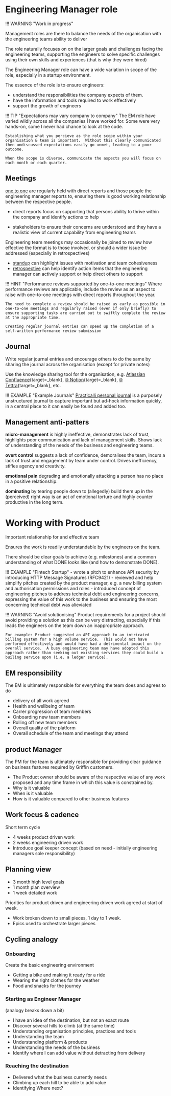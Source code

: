 # Engineering Manager role

!!! WARNING "Work in progress"

Management roles are there to balance the needs of the organisation with the engineering teams ability to deliver

The role naturally focuses on on the larger goals and challenges facing the engineering teams, supporting the engineers to solve specific challenges using their own skills and experiences (that is why they were hired)

The Engineering Manager role can have a wide variation in scope of the role, especially in a startup environment.

The essence of the role is to ensure engineers:

- understand the responsibilities the company expects of them.
- have the information and tools required to work effectively
- support the growth of engineers


!!! TIP "Expectations may vary company to company"
    The EM role have varied wildly across all the companies I have worked for.  Some were very hands-on, some I never had chance to look at the code.

    Establishing what you percieve as the role scope within your organisation & team is important.  Without this clearly communicated then undiscussed expectations easily go unmet, leading to a poor outcome.

    When the scope is diverse, communicate the aspects you will focus on each month or each quarter.


## Meetings

[one to one](/engineering-playbook/practices/discussions/one-to-one-meeting.md) are regularly held with direct reports and those people the engineering manager reports to, ensuring there is good working relationship between the respective people.

- direct reports focus on supporting that persons ability to thrive within the company and identify actions to help

- stakeholders to ensure their concerns are understood and they have a realistic view of current capability from engineering teams

Engineering team meetings may occasionally be joined to review how effective the format is to those involved, or should a wider issue be addressed (especially in retrospectives)

- [standup](/engineering-playbook/practices/discussions/standup.md) can highlight issues with motivation and team cohesiveness
- [retrospective](/engineering-playbook/practices/discussions/retrospective.md) can help identify action items that the engineering manager can actively support or help direct others to support

!!! HINT "Performance reviews supported by one-to-one meetings"
    Where performance reviews are applicable, include the review as an aspect to raise with one-to-one meetings with direct reports throughout the year.

    The need to complete a review should be raised as early as possible in one-to-one meetings and regularly raised (even if only briefly) to ensure supporting tasks are carried out to swiftly complete the review at the appropriate time.

    Creating regular journal entries can speed up the completion of a self-written performance review submission

## Journal

Write regular journal entries and encourage others to do the same by sharing the journal across the organisation (except for private notes)

Use the knowledge sharing tool for the organisation, e.g. [Atlassian Confluence](https://www.atlassian.com/software/confluence){target=_blank}, [:globe_with_meridians: Notion](https://www.notion.so/){target=_blank}, [:globe_with_meridians: Tettra](https://tettra.com/){target=_blank}, etc.


!!! EXAMPLE "Example Journals"
    [Practicalli personal journal](https://practical.li/journal/) is a purposely unstructured journal to capture important but ad-hock information quickly, in a central place to it can easily be found and added too.


## Management anti-patters

**micro-management** is highly ineffective, demonstrates lack of trust, highlights poor communication and lack of management skills.  Shows lack of understanding of the needs of the business and engineering teams.

**overt control** suggests a lack of confidence, demoralises the team, incurs a lack of trust and engagement by team under control.  Drives inefficiency, stifles agency and creativity.

**emotional pain** degrading and emotionally attacking a person has no place in a positive relationship.

**dominating** by tearing people down to (allegedly) build them up in the (perceived) right way is an act of emotional torture and highly counter productive in the long term.


# Working with Product

Important relationship for and effective team

Ensures the work is readily understandable by the engineers on the team.

There should be clear goals to achieve (e.g. milestones) and a common understanding of what DONE looks like (and how to demonstrate DONE).

!!! EXAMPLE "Fintech Startup"
    - wrote a pitch to enhance API security by introducing HTTP Message Signatures (RFC9421)
    - reviewed and help simplify pitches created by the product manager, e.g. a new billing system and authorisation permissions and roles
    - introduced concept of engineering pitches to address technical debt and engineering concerns, expressing the value of this work to the business and ensuring the most concerning technical debt was alieviated


!!! WARNING "Avoid solutionising"
    Product requirements for a project should avoid providing a solution as this can be very distracting, especially if this leads the engineers on the team down an inappropriate approach.

    For example: Product suggested an API approach to an intricated billing system for a high volume service.  This would not have performed effectively and would have had a detrimental impact on the overall service.  A busy engineering team may have adopted this approach rather than seeking out existing services they could build a builing service upon (i.e. a ledger service).


## EM responsibility

The EM is ultimately responsible for everything the team does and agrees to do

- delivery of all work agreed
- Health and wellbeing of team
- Carrer progression of team members
- Onboarding new team members
- Rolling off new team members
- Overall quality of the platform
- Overall schedule of the team and meetings they attend

## product Manager
The PM for the team is ultimately responsible for providing clear guidance on business features required by Griffin customers.

- The Product owner should be aware of the respective value of any work proposed and any time frame in which this value is constrained by.
- Why is it valuable
- When is it valuable
- How is it valuable compared to other business features

## Work focus & cadence

Short term cycle
- 4 weeks product driven work
- 2 weeks engineering driven work
- Introduce goal keeper concept (based on need - initially engineering managers sole responsibility)

## Planning view

- 3 month high level goals
- 1 month plan overview
- 1 week detailed work

Priorities for product driven and engineering driven work agreed at start of week.

- Work broken down to small pieces, 1 day to 1 week.
- Epics used to orchestrate larger pieces





## Cycling analogy

### Onboarding

Create the basic engineering environment
- Getting a bike and making it ready for a ride
- Wearing the right clothes for the weather
- Food and snacks for the journey

### Starting as Engineer Manager

(analogy breaks down a bit)

- I have an idea of the destination, but not an exact route
- Discover several hills to climb (at the same time)
- Understanding organisation principles, practices and tools
- Understanding the team
- Understanding platform & products
- Understanding the needs of the business
- Identify where I can add value without detracting from delivery

### Reaching the destination

- Delivered what the business currently needs
- Climbing up each hill to be able to add value
- Identifying Where next?



<!--
Tech Careers
How to Build the Engineering Manager Career Path
Should you promote from within or hire outsiders? At CTO Craft Con, a presenter offered a framework for making either choice succeed.
Mar 31st, 2025 8:03am by Jennifer Riggins
Featued image for: How to Build the Engineering Manager Career Path
Katherine Spice of Octopus Electric Vehicles presents at CTO Craft Con. Photo by Jennifer Riggins.
Unless you work in a more traditional industry with clear staff hierarchies, it often unclear how to move up within your organization.

It can be even harder to decode in the technical division, where you need to decide if you want to try your hand at being an engineering manager (EM) or to get promoted without becoming a manager — or if you follow Honeycomb.io co-founder Charity Majors’s advice, continue on a pendulum back and forth between technical and management roles.

But what if your organization’s leaders instead had an intentional plan that helped identify the right tech talent to move into engineering manager roles? What if they provided the right level of onboarding, mentorship and training for managers? What if they guaranteed that if that developer doesn’t like being an engineering manager, they could return to their developer role?

That’s just what Katherine Spice, head of engineering at Octopus Electric Vehicles, laid out on the CTO Craft Con stage in London in March. She offered advice for identifying the right mix of people, culture, delivery and technology that helps build an engineering manager program at scale.

The Engineering Management Career Framework
“If you were to create a performance and career framework for your team, how would you go about it?” Spice asked the CTO Craft Con audience. “Where would you look?”

As an organization grows, it may develop a formal process for its workers’ career development. But career progression is always top of mind for tech talent.

To start establishing your own career framework, Spice advised starting with Progression.fyi, which Monzo created. It brings together 75 companies’ public and open source career frameworks.

Except that, Spice found, just nine of these mostly tech companies have an engineering management track.

“That’s less than 20% of frameworks from the ‘world’s best companies’ who actually think that engineering managers deserve and need explicit expectations and explicit career development from their organization,” she said. “I personally think that might be something of a crisis.”

Because people don’t leave bad jobs, they leave bad managers.

Add to this many organizations risk burnout of their current engineering leadership because they simply can’t connect with that many engineers anymore. When you reach that point, you really should have a clear pathway for both technical and non-technical progression.

In Spice’s experience, the hierarchy within a technical organization will go something like this, in descending order of authority:

CTO.
Vice president, director, head.
Senior engineering manager.
Engineering manager, individual contributors (ICs).
Engineering managers and individual contributors start at about the same level, but an EM can often benefit from going back to an IC and vice versa — that pendulum that Majors writes about. Smaller companies may jump from EM to the VP level or from senior EM to CTO, Spice said, but this is the general trajectory, with the number of people you are responsible for growing alongside your role within the company and your salary.

The 4 Parts of an Excellent Engineering Manager
An engineering manager’s responsibilities will vary by organization, but Spice categorizes them under four groupings:

People: retention, progression, psychological safety.
Culture: collaboration, processes, learning.
Delivery: velocity, release quality, value.
Technology: reliability, performance, roadmap.
How this role exists will vary by organization, Spice said, but typically an engineering manager will not be a technical decision-maker. That responsibility lies with the EM’s counterpart, the senior individual contributor, like a principal engineer or technical lead.

The People-Centric Engineering Manager
Some companies have EMs that work solely as people managers, meaning they are responsible for the performance and progression of the engineers they manage but are not responsible for the team’s technical delivery.

“This is really useful when you have changeable teams,” Spice said. “If you need the flexibility of an engineer hopping from project to project, or between teams for lots of reasons, then that person will retain continuity with their line manager, and that creates a lot of trust, and it allows the manager themselves to manage quite a lot of people.”

This is often seen as part of a software agency model, where some engineering managers will be responsible for internal team members, while others will be responsible for delivery and still others will be responsible for working with clients.

However, she warned, this people-focused engineering manager often lacks the cross-organizational view of the technical work. If there’s something your devs want to learn, it can be harder for this people-only role to help them find those opportunities for career development within the organization.

In Charge of People and Delivery
This is where the people/delivery EM is compelling, especially in companies smaller than enterprises.

This people/delivery managing model, Spice said, clarifies who is the single point of contact about performance. It also gives EMs experience managing individuals and teams. Developers know where and how to get feedback, with one key person who can help them improve and develop their careers.

“Where it can go a little bit wrong is if the engineering manager maybe isn’t super experienced, they might use one-to-ones to get status updates on the team performance,” Spice said. “The one-to-ones should still really focus on the individual, on their career development, on their progression, and team delivery should be handled through regular processes, planning, refinements, retros — whatever your individual rituals are.”

The Technical Engineering Manager
It’s hard to be accountable for delivery if you aren’t also accountable for technology.

Sometimes, Spice said, engineering managers are also responsible for a team’s technical strategy.

With this more technical engineering manager profile, she said, “when decisions are made by the team, the EM and the [project manager] particularly are having the technical tradeoff conversations between feature delivery and are addressing the technical roadmap. [Then] those decisions happen really close to the team’s activities.”

This is a huge benefit because then technical decisions are happening closer to the team and to the tech itself, which is another reason for all engineering managers to be technical, Spice argued. However, while these managers should be hands-on, maybe helping with glue work, they shouldn’t be writing code for a critical path.

“It’s really important when you’re hiring engineering managers, or when you work with engineering managers, that they can work closely with their engineers and actually understand what engineers are experiencing day to day,” Spice said.

“I don’t think that engineering managers need to be able to actually inspect lines of code written by their engineers. They certainly don’t need to be experts in every language that the team is working in. But they need to be able to have good, robust conversations, understand how to unblock if a [pull request] is bouncing back and forth.”

So long as they remember that their primary duty is to the people who are delivering the technology, this model of three — people, delivery and tech — she said, is a great way for an organization to set EMs up for long-term growth within the company as a technical leader.

“VPs, directors, CTOs, we are responsible for people, delivery and technology,” she said. “If you narrow an EM’s focus down to just people or to people and delivery, they are not gaining the experience for these more senior roles.”

The Cultural Power of an Engineering Manager Group
When engineering managers are brought together, they can then impact the culture of the engineering division.

By adding this fourth dimension of culture to the EM role, Spice said, processes are made better, including:

Hiring processes.
Best practices.
Guilds.
Team learning days and lunch-and-learns.
“They really become a scale factor,” she said, “and maybe start to coach and mentor each other with their different decisions and different experiences that they bring to it.”

Ideally, organizations will encourage engineering managers across all four dimensions, Spice said, but often different orgs will have different EM profiles. What’s most important is to be clear in what is expected for each role, fostering collaboration and cross-role knowledge sharing.

A Classic Build vs. Buy Decision
Organizations have to make a decision. Either they “build” EMs by fostering people with existing organizational domain, technical knowledge, culture fit and potential for leadership. Or they “buy” EMs, usually spending more money — but less time — on those that bring fresh perspective.

Neither is right or wrong, Spice said, but there are tradeoffs. That’s why she has created a build-versus-buy engineering manager framework.

‘Build’ EMs with Potential
The “build it” model has a much larger time investment than recruiting from the outside, but is a successful way to retain and foster talent within your organization.

“Fundamentally, the most important thing is knowledge,” Spice said. “These people, you already know. They’re a great culture fit. They already have good knowledge of the business domain and some, if not all, of the technical stack.

“It’s a really great thing for your organization to retain people and get them into additional roles have that career development within your organization. And, for those people, having opportunities to try different things, learn different things, is a super powerful aspect of retention.”

But you don’t want to set up your successful engineers to falter in managerial roles they don’t want. Spice outlined some green flags that indicate developers could be ready and right to take the management route:

They are actively engaged in helping those around them.
Without prompting, they provide good, positive, actionable feedback in team ceremonies.
They look to lead ceremonies.
When doing story or task breakdowns, they simplify and get to value quickly.
They are delivery-focused.
They have relationships outside the team or department, perhaps even with business stakeholders.
They consider business goals when they consider what the team is going to work on.
Above all else, ask if the developer in question wants to be an engineering manager. The last thing you want to do is to take someone away from a team they are helping be successful and then put them in a role they’ll hate. But sometimes you need to give a little push, or ask repeatedly.

One way to better set them up for success, Spice advised, is to make it the role change reversible. You don’t want to move someone from success in one role to set them up for failure in another.

“The worst case scenario is that they do it, they hate it — and they don’t tell you when they leave,” Spice said.

So, kick off with a shadowing pilot, where you allow engineers to trail EMs. Not in one-on-ones or private conversations, she clarified, but enough to get a good idea of what a day in the life of an engineering manager is.

Then, if they want to move into an EM role, set a probation period — maybe six months. But instead of leaving the company if things don’t work out, they can move back to being an engineer. It may not be on the same team, but guarantee them the same level and salary as before. That knowledge from the previous team and the EM experience will only serve to benefit their new engineering team.

On the other hand, Spice said, it’s best if the candidate doesn’t become engineering manager of their existing team. It’s simply too hard to step away from the work they’re already doing, and new EMs often end up juggling two roles.

“If you can’t give them a different team, be really, really explicit with them that you do not expect them to be writing code,” she said. “You do not expect them to be solving engineering problems.”

Provide them with support: “Think about creating a structure where one of your existing senior EMs can take them on as a direct report and provide them with space and scope for their development.”

‘Buy’ by Recruiting From the Outside
“You bring in fresh, new experience and new energy,” when you externally recruit, Spice said. “Honestly, it’s a great thing to have somebody from outside come in. What you’re looking for is all about their experience, and the hiring process is key.”

The biggest risk for this external process is that they don’t work out. That’s somewhat mitigated by a probation period, but before they’re hired, she said, make sure these engineering management candidates undergo multiple interviews across her four EM quadrants. In addition, have them facilitate mock technical interviews with your principal or staff engineers, as well as talk to people in your delivery process like project managers.

Make sure to include questions that deal with people challenges, with the Context > Action + Result model, Spice said, and even do a “weird and awkward role play.” She wants to see how these candidates handle tricky situations.

All these will help de-risk this buy decision.

This recruitment process will likely cost more money up front, and these outsiders changing companies will probably have higher salaries than an engineer that you promote from within. Spice predicts, however, it ends up evening out with the extra time you put in mentoring your internal promotions.

Set Your New EM Up for Success
Build versus buy is neither here nor there if you aren’t setting your new engineering managers up to succeed. That success must be measurable.

Of course, retention rate and progress are important, but they are lagging metrics, often too late, especially if a new EM is faltering.

“Look for factors that indicate psychological safety, particularly the feedback that’s being given [by them] and being given about them,” Spice recommended. Ask their direct reports what they think and run team health checks every week or two.

Then, since you should already be measuring the more traditional leading metrics, see how they change with this new manager, including:

Delivery.
Velocity.
Release quality.
Value.
As they get settled into the role, Spice would expect these new EMs to create a technology roadmap. How is their team delivering against that roadmap?

Beyond the people and technology, don’t forget the process:

Across team collaboration, are there process improvements?
Are you seeing a learning culture develop?
Are you seeing teammates offering to share things they’ve learned?
Continue to advise and mentor your engineering managers, helping them identify and fill any gaps they have across the four quadrants. This is an essential piece missing from most companies’ career progression maps, which is a shame, Spice said. As they manage up, down and sideways, engineering managers are your future CTOs.

“They are force multipliers,” she said. “If they’re unsupported, they can do quite a lot of damage, but if they are properly supported and properly invested in, then they can really supercharge your work and really help you be successful.”
-->
